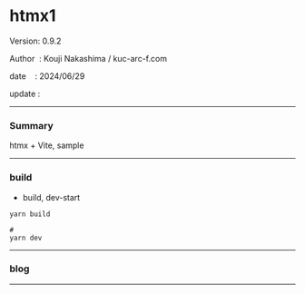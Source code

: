 ﻿# htmx1

 Version: 0.9.2

 Author  : Kouji Nakashima / kuc-arc-f.com

 date    : 2024/06/29

 update  :

***
### Summary

htmx + Vite, sample


***
### build

* build, dev-start

```
yarn build

#
yarn dev
```

***
### blog 

***

